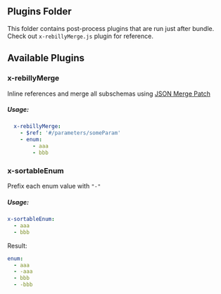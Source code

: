 ## Plugins Folder

This folder contains post-process plugins that are run just after bundle.
Check out `x-rebillyMerge.js` plugin for reference.


## Available Plugins

### x-rebillyMerge
Inline references and merge all subschemas using [JSON Merge Patch](https://tools.ietf.org/html/rfc7386)
##### Usage:

```yaml
  x-rebillyMerge:
    - $ref: '#/parameters/someParam'
    - enum:
        - aaa
        - bbb
```

### x-sortableEnum
Prefix each enum value with `"-"`

##### Usage:

```yaml
x-sortableEnum:
  - aaa
  - bbb
```
Result:
```yaml
enum:
  - aaa
  - -aaa
  - bbb
  - -bbb
```
